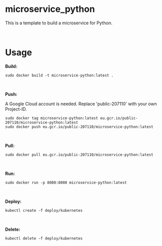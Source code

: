 # microservice_python

This is a template to build a microservice for Python.

<br>

# Usage

__Build:__

```
sudo docker build -t microservice-python:latest .
```

<br>

__Push:__

A Google Cloud account is needed. Replace 'public-207110' with your own Project-ID.

```
sudo docker tag microservice-python:latest eu.gcr.io/public-207110/microservice-python:latest
sudo docker push eu.gcr.io/public-207110/microservice-python:latest
```

<br>

__Pull:__

```
sudo docker pull eu.gcr.io/public-207110/microservice-python:latest
```

<br>

__Run:__

```
sudo docker run -p 8080:8080 microservice-python:latest
```

<br>

__Deploy:__

```
kubectl create -f deploy/kubernetes
```

<br>

__Delete:__

```
kubectl delete -f deploy/kubernetes
```


